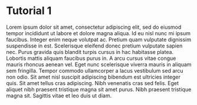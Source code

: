 # Tutorial 1

Lorem ipsum dolor sit amet, consectetur adipiscing elit, sed do eiusmod tempor incididunt ut labore et dolore magna aliqua. Id eu nisl nunc mi ipsum faucibus. Integer enim neque volutpat ac. Pretium quam vulputate dignissim suspendisse in est. Scelerisque eleifend donec pretium vulputate sapien nec. Purus gravida quis blandit turpis cursus in hac habitasse platea. Lobortis mattis aliquam faucibus purus in. A arcu cursus vitae congue mauris rhoncus aenean vel. Eget nunc scelerisque viverra mauris in aliquam sem fringilla. Tempor commodo ullamcorper a lacus vestibulum sed arcu non odio. Sit amet nisl suscipit adipiscing bibendum est ultricies integer quis. Sit amet tellus cras adipiscing. Nibh venenatis cras sed felis. Eget aliquet nibh praesent tristique magna sit amet purus. Nibh praesent tristique magna sit. Sagittis vitae et leo duis ut diam.